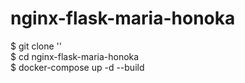 # nginx-flask-maria-honoka  
$ git clone ''  
$ cd nginx-flask-maria-honoka  
$ docker-compose up -d --build
